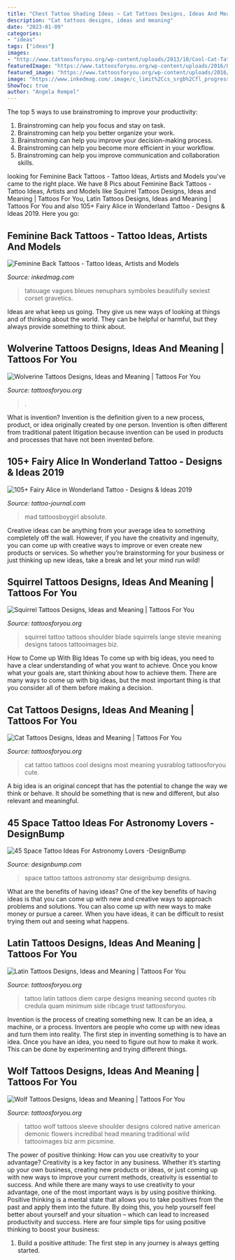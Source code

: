 ```yaml
---
title: "Chest Tattoo Shading Ideas ~ Cat Tattoos Designs, Ideas And Meaning"
description: "Cat tattoos designs, ideas and meaning"
date: "2023-01-09"
categories:
- "ideas"
tags: ["ideas"]
images:
- "http://www.tattoosforyou.org/wp-content/uploads/2013/10/Cool-Cat-Tattoos.jpg"
featuredImage: "https://www.tattoosforyou.org/wp-content/uploads/2016/02/Squirrel-Tattoos.jpg"
featured_image: "https://www.tattoosforyou.org/wp-content/uploads/2016/02/Squirrel-Tattoos.jpg"
image: "https://www.inkedmag.com/.image/c_limit%2Ccs_srgb%2Cfl_progressive%2Cq_auto:good%2Cw_700/MTYxMTg1NTQwNDI1NjU1NDcw/olympus-digital-camera.jpg"
ShowToc: true
author: "Angela Rempel"
---
```



The top 5 ways to use brainstroming to improve your productivity:
1. Brainstroming can help you focus and stay on task.
2. Brainstroming can help you better organize your work.
3. Brainstroming can help you improve your decision-making process.
4. Brainstroming can help you become more efficient in your workflow.
5. Brainstroming can help you improve communication and collaboration skills.

	

		
looking for Feminine Back Tattoos - Tattoo Ideas, Artists and Models you've came to the right place. We have 8 Pics about Feminine Back Tattoos - Tattoo Ideas, Artists and Models like Squirrel Tattoos Designs, Ideas and Meaning | Tattoos For You, Latin Tattoos Designs, Ideas and Meaning | Tattoos For You and also 105+ Fairy Alice in Wonderland Tattoo - Designs &amp; Ideas 2019. Here you go:
		
    
## Feminine Back Tattoos - Tattoo Ideas, Artists And Models

<img loading=lazy src="https://www.inkedmag.com/.image/c_limit%2Ccs_srgb%2Cfl_progressive%2Cq_auto:good%2Cw_700/MTYxMTg1NTQwNDI1NjU1NDcw/olympus-digital-camera.jpg" onerror="this.onerror=null;this.src='https://tse4.mm.bing.net/th?id=OIP.Ll8yysNGFigkyG3QUAzChAHaLS&amp;pid=15.1';" alt="Feminine Back Tattoos - Tattoo Ideas, Artists and Models">

_Source: inkedmag.com_

>tatouage vagues bleues nenuphars symboles beautifully sexiest corset gravetics. 

	

Ideas are what keep us going. They give us new ways of looking at things and of thinking about the world. They can be helpful or harmful, but they always provide something to think about.

    
## Wolverine Tattoos Designs, Ideas And Meaning | Tattoos For You

<img loading=lazy src="https://www.tattoosforyou.org/wp-content/uploads/2016/03/Wolverine-Tattoos.jpg" onerror="this.onerror=null;this.src='https://tse3.mm.bing.net/th?id=OIP.F-GSPG6mucatXitiuz7XCgHaJ6&amp;pid=15.1';" alt="Wolverine Tattoos Designs, Ideas and Meaning | Tattoos For You">

_Source: tattoosforyou.org_

>. 

	

What is invention?
Invention is the definition given to a new process, product, or idea originally created by one person. Invention is often different from traditional patent litigation because invention can be used in products and processes that have not been invented before.

    
## 105+ Fairy Alice In Wonderland Tattoo - Designs &amp; Ideas 2019

<img loading=lazy src="https://tattoo-journal.com/wp-content/uploads/2016/12/Alice-in-Wonderland-Tattoo-97.jpg" onerror="this.onerror=null;this.src='https://tse3.mm.bing.net/th?id=OIP.UvmrUokVLFaUse8fozLE9gHaHa&amp;pid=15.1';" alt="105+ Fairy Alice in Wonderland Tattoo - Designs &amp; Ideas 2019">

_Source: tattoo-journal.com_

>mad tattoosboygirl absolute. 

	

Creative ideas can be anything from your average idea to something completely off the wall. However, if you have the creativity and ingenuity, you can come up with creative ways to improve or even create new products or services. So whether you’re brainstorming for your business or just thinking up new ideas, take a break and let your mind run wild!

    
## Squirrel Tattoos Designs, Ideas And Meaning | Tattoos For You

<img loading=lazy src="https://www.tattoosforyou.org/wp-content/uploads/2016/02/Squirrel-Tattoos.jpg" onerror="this.onerror=null;this.src='https://tse4.mm.bing.net/th?id=OIP.5CQ4zg0djNZjtn_1_9GaVQHaLZ&amp;pid=15.1';" alt="Squirrel Tattoos Designs, Ideas and Meaning | Tattoos For You">

_Source: tattoosforyou.org_

>squirrel tattoo tattoos shoulder blade squirrels lange stevie meaning designs tatoos tattooimages biz. 

	

How to Come up With Big Ideas
To come up with big ideas, you need to have a clear understanding of what you want to achieve. Once you know what your goals are, start thinking about how to achieve them. There are many ways to come up with big ideas, but the most important thing is that you consider all of them before making a decision.

    
## Cat Tattoos Designs, Ideas And Meaning | Tattoos For You

<img loading=lazy src="http://www.tattoosforyou.org/wp-content/uploads/2013/10/Cool-Cat-Tattoos.jpg" onerror="this.onerror=null;this.src='https://tse4.mm.bing.net/th?id=OIP.Sl6i1fiFJtPA10ZNhO0UBQHaJ4&amp;pid=15.1';" alt="Cat Tattoos Designs, Ideas and Meaning | Tattoos For You">

_Source: tattoosforyou.org_

>cat tattoo tattoos cool designs most meaning yusrablog tattoosforyou cute. 

	

A big idea is an original concept that has the potential to change the way we think or behave. It should be something that is new and different, but also relevant and meaningful.

    
## 45 Space Tattoo Ideas For Astronomy Lovers -DesignBump

<img loading=lazy src="http://designbump.com/wp-content/uploads/2014/12/space-star-tattoos-36.jpg" onerror="this.onerror=null;this.src='https://tse2.mm.bing.net/th?id=OIP.J26EgvRBfd6JJeUNB_ECBQHaLH&amp;pid=15.1';" alt="45 Space Tattoo Ideas For Astronomy Lovers -DesignBump">

_Source: designbump.com_

>space tattoo tattoos astronomy star designbump designs. 

	

What are the benefits of having ideas?
One of the key benefits of having ideas is that you can come up with new and creative ways to approach problems and solutions. You can also come up with new ways to make money or pursue a career. When you have ideas, it can be difficult to resist trying them out and seeing what happens.

    
## Latin Tattoos Designs, Ideas And Meaning | Tattoos For You

<img loading=lazy src="https://www.tattoosforyou.org/wp-content/uploads/2013/11/Latin-Tattoo-200x300.jpg" onerror="this.onerror=null;this.src='https://tse3.mm.bing.net/th?id=OIP.lBDaLYuP7wDX2It0wZryvwAAAA&amp;pid=15.1';" alt="Latin Tattoos Designs, Ideas and Meaning | Tattoos For You">

_Source: tattoosforyou.org_

>tattoo latin tattoos diem carpe designs meaning second quotes rib credula quam minimum side ribcage trust tattoosforyou. 

	

Invention is the process of creating something new. It can be an idea, a machine, or a process. Inventors are people who come up with new ideas and turn them into reality. The first step in inventing something is to have an idea. Once you have an idea, you need to figure out how to make it work. This can be done by experimenting and trying different things.

    
## Wolf Tattoos Designs, Ideas And Meaning | Tattoos For You

<img loading=lazy src="http://www.tattoosforyou.org/wp-content/uploads/2013/09/Wolf-Tattoo.jpg" onerror="this.onerror=null;this.src='https://tse4.mm.bing.net/th?id=OIP.RZSFqS6tTWqApI2XhtnzIQHaLG&amp;pid=15.1';" alt="Wolf Tattoos Designs, Ideas and Meaning | Tattoos For You">

_Source: tattoosforyou.org_

>tattoo wolf tattoos sleeve shoulder designs colored native american demonic flowers incredibal head meaning traditional wild tattooimages biz arm picsmine. 

	

The power of positive thinking: How can you use creativity to your advantage?
Creativity is a key factor in any business. Whether it’s starting up your own business, creating new products or ideas, or just coming up with new ways to improve your current methods, creativity is essential to success. And while there are many ways to use creativity to your advantage, one of the most important ways is by using positive thinking.
Positive thinking is a mental state that allows you to take positives from the past and apply them into the future. By doing this, you help yourself feel better about yourself and your situation – which can lead to increased productivity and success. Here are four simple tips for using positive thinking to boost your business: 

1) Build a positive attitude: The first step in any journey is always getting started.

